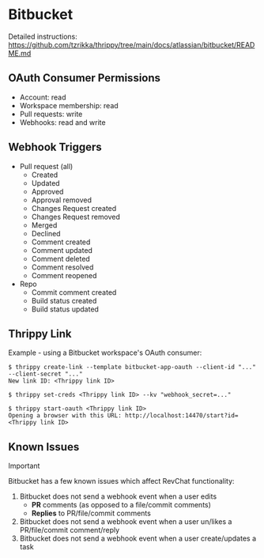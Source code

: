 # Bitbucket

Detailed instructions: <https://github.com/tzrikka/thrippy/tree/main/docs/atlassian/bitbucket/README.md>

## OAuth Consumer Permissions

- Account: read
- Workspace membership: read
- Pull requests: write
- Webhooks: read and write

## Webhook Triggers

- Pull request (all)
  - Created
  - Updated
  - Approved
  - Approval removed
  - Changes Request created
  - Changes Request removed
  - Merged
  - Declined
  - Comment created
  - Comment updated
  - Comment deleted
  - Comment resolved
  - Comment reopened
- Repo
  - Commit comment created
  - Build status created
  - Build status updated

## Thrippy Link

Example - using a Bitbucket workspace's OAuth consumer:

```shell
$ thrippy create-link --template bitbucket-app-oauth --client-id "..." --client-secret "..."
New link ID: <Thrippy link ID>

$ thrippy set-creds <Thrippy link ID> --kv "webhook_secret=..."

$ thrippy start-oauth <Thrippy link ID>
Opening a browser with this URL: http://localhost:14470/start?id=<Thrippy link ID>
```

## Known Issues

> [!IMPORTANT]
> Bitbucket has a few known issues which affect RevChat functionality:
>
> 1. Bitbucket does not send a webhook event when a user edits
>    - **PR** comments (as opposed to a file/commit comments)
>    - **Replies** to PR/file/commit comments
> 2. Bitbucket does not send a webhook event when a user un/likes a PR/file/commit comment/reply
> 3. Bitbucket does not send a webhook event when a user create/updates a task
